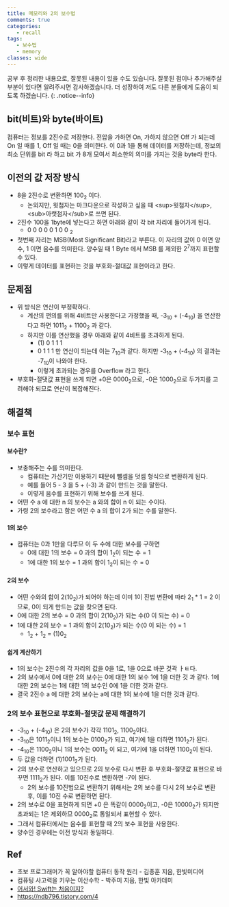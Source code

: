 ```yaml
---
title: 메모리와 2의 보수법
comments: true
categories:
   - recall
tags:
   - 보수법
   - memory
classes: wide
---
```

공부 후 정리한 내용으로, 잘못된 내용이 있을 수도 있습니다.  잘못된 점이나 추가해주실 부분이 있다면 알려주시면 감사하겠습니다. 더 성장하여 저도 다른 분들에게 도움이 되도록 하겠습니다.
{: .notice--info}

## bit(비트)와 byte(바이트)

컴퓨터는 정보를 2진수로 저장한다. 전압을 가하면 On, 가하지 않으면 Off 가 되는데 On 일 때를 1, Off 일 때는 0을 의미한다. 이 0과 1을 통해 데이터를 저장하는데, 정보의 최소 단위를 bit 라 하고 bit 가 8개 모여서 최소한의 의미를 가지는 것을 byte라 한다.

## 이전의 값 저장 방식

- 8을 2진수로 변환하면 100<sub>2</sub> 이다.
  - 논외지만, 윗첨자는 마크다운으로 작성하고 싶을 때 \<sup\>윗첨자\</sup\>, \<sub\>아랫첨자\</sub\>로 쓰면 된다.
- 2진수 100을 1byte에 넣는다고 하면 아래와 같이 각 bit 자리에 들어가게 된다.
  - 0 0 0 0 0 1 0 0 <sub>2</sub>
- 첫번째 자리는 MSB(Most Significant Bit)라고 부른다. 이 자리의 값이 0 이면 양수, 1 이면 음수를 의미한다. 양수일 때 1 Byte 에서 MSB 를 제외한 2<sup>7</sup>까지 표현할 수 있다.  
- 이렇게 데이터를 표현하는 것을 부호화-절대값 표현이라고 한다.

## 문제점

- 위 방식은 연산이 부정확하다.
  - 계산의 편의를 위해 4비트만 사용한다고 가정했을 때,  -3<sub>10</sub> + (-4<sub>10</sub>) 을 연산한다고 하면 1011<sub>2</sub>  + 1100<sub>2</sub> 과 같다.
  - 하지만 이를 연산했을 경우 아래와 같이 4비트를 초과하게 된다.
    - (1) 0 1 1 1
    - 0 1 1 1 만 연산이 되는데 이는 7<sub>10</sub>과 같다. 하지만 -3<sub>10</sub> + (-4<sub>10</sub>) 의 결과는 -7<sub>10</sub>이 나와야 한다.
    - 이렇게 초과되는 경우를 Overflow 라고 한다.
- 부호화-절댓값 표현을 쓰게 되면 +0은 0000<sub>2</sub>으로, -0은 1000<sub>2</sub>으로 두가지를 고려해야 되므로 연산이 복잡해진다.

## 해결책

### 보수 표현

#### 보수란?

- 보충해주는 수를 의미한다. 
  - 컴퓨터는 가산기만 이용하기 때문에 뺄셈을 덧셈 형식으로 변환하게 된다. 
  - 예를 들어 5 - 3 을 5 + (-3) 과 같이 만드는 것을 말한다.
  - 이렇게 음수를 표현하기 위해 보수를 쓰게 된다.
- 어떤 수 a 에 대한 n 의 보수는 a 와의 합이 n 이 되는 수이다.
- 가령 2의 보수라고 함은 어떤 수 a 의 합이 2가 되는 수를 말한다.

#### 1의 보수

- 컴퓨터는 0과 1만을 다루므 이 두 수에 대한 보수를 구하면
  - 0에 대한 1의 보수 = 0 과의 합이 1<sub>2</sub>이 되는 수 = 1
  - 1에 대한 1의 보수 = 1 과의 합이 1<sub>2</sub>이 되는 수 = 0

#### 2의 보수

- 어떤 수와의 합이 2(10<sub>2</sub>)가 되어야 하는데 이미 1이 진법 변환에 따라 2<sub>1</sub> * 1 = 2 이므로, 0이 되게 만드는 값을 찾으면 된다. 
- 0에 대한 2의 보수 = 0 과의 합이 2(10<sub>2</sub>)가 되는 수(0 이 되는 수) = 0 
- 1에 대한 2의 보수 = 1 과의 합이 2(10<sub>2</sub>)가 되는 수(0 이 되는 수) = 1
  - 1<sub>2</sub> + 1<sub>2</sub> = (1)0<sub>2</sub> 

#### 쉽게 계산하기

- 1의 보수는 2진수의 각 자리의 값을 0을 1로, 1을 0으로 바꾼 것곽 ㅏㅌ다.
- 2의 보수에서 0에 대한 2의 보수는 0에 대한 1의 보수 1에 1을 더한 것 과 같다. 1에 대한 2의 보수는 1에 대한 1의 보수인 0에 1을 더한 것과 같다.
- 결국 2진수 a 에 대한 2의 보수는 a에 대한 1의 보수에 1을 더한 것과 같다.

### 2의 보수 표현으로 부호화-절댓값 문제 해결하기

-   -3<sub>10</sub> + (-4<sub>10</sub>) 은 2의 보수가 각각 1101<sub>2</sub>, 1100<sub>2</sub>이다. 
  - -3<sub>10</sub>은 1011<sub>2</sub>이니 1의 보수는 0100<sub>2</sub>가 되고, 여기에 1을 더하면 1101<sub>2</sub>가 된다.
  - -4<sub>10</sub>은 1100<sub>2</sub>이니 1의 보수는 0011<sub>2</sub> 이 되고, 여기에 1을 더하면 1100<sub>2</sub>이 된다.
- 두 값을 더하면 (1)1001<sub>2</sub>가 된다. 
- 2의 보수로 연산하고 있으므로 2의 보수로 다시 변환 후 부호화-절댓값 표현으로 바꾸면 1111<sub>2</sub>가 된다. 이를 10진수로 변환하면 -7이 된다.
  - 2의 보수를 10진법으로 변환하기 위해서는 2의 보수를 다시 2의 보수로 변환 후, 이를 10진 수로 변환하면 된다.
- 2의 보수로 0을 표현하게 되면 +0 은 똑같이 0000<sub>2</sub>이고, -0은 10000<sub>2</sub>가 되지만 초과되는 1은 제외하므 0000<sub>2</sub>로 통일되서 표현할 수 있다.
- 그래서 컴퓨터에서는 음수를 표현할 때 2의 보수 표현을 사용한다.
- 양수인 경우에는 이전 방식과 동일하다.

## Ref

- 초보 프로그래머가 꼭 알아야할 컴퓨터 동작 원리 - 김종훈 지음, 한빛미디어
- 컴퓨팅 사고력을 키우는 이산수학 - 박주미 지음, 한빛 아카데미
- [어서와! Swift는 처음이지?](https://programmers.co.kr/learn/courses/9873)
- https://ndb796.tistory.com/4

  